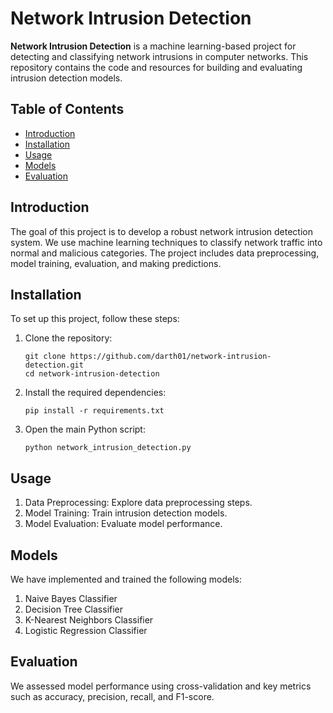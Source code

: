 # Network Intrusion Detection

**Network Intrusion Detection** is a machine learning-based project for detecting and classifying network intrusions in computer networks. This repository contains the code and resources for building and evaluating intrusion detection models.

## Table of Contents

- [Introduction](#introduction)
- [Installation](#installation)
- [Usage](#usage)
- [Models](#models)
- [Evaluation](#evaluation)

## Introduction

The goal of this project is to develop a robust network intrusion detection system. We use machine learning techniques to classify network traffic into normal and malicious categories. The project includes data preprocessing, model training, evaluation, and making predictions.

## Installation

To set up this project, follow these steps:

1. Clone the repository:

   ```shell
   git clone https://github.com/darth01/network-intrusion-detection.git
   cd network-intrusion-detection
   ```
2. Install the required dependencies:
   ```
   pip install -r requirements.txt
   ```
3. Open the main Python script:
   ```
   python network_intrusion_detection.py
   ```
 
## Usage

1. Data Preprocessing: Explore data preprocessing steps.
2. Model Training: Train intrusion detection models.
3. Model Evaluation: Evaluate model performance.

## Models

We have implemented and trained the following models:

1. Naive Bayes Classifier
2. Decision Tree Classifier
3. K-Nearest Neighbors Classifier
4. Logistic Regression Classifier

## Evaluation

We assessed model performance using cross-validation and key metrics such as accuracy, precision, recall, and F1-score.

